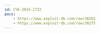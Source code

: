 ```yaml
---
id: CVE-2015-1722
pocs:
    - https://www.exploit-db.com/raw/38265
    - https://www.exploit-db.com/raw/38275
---
```


